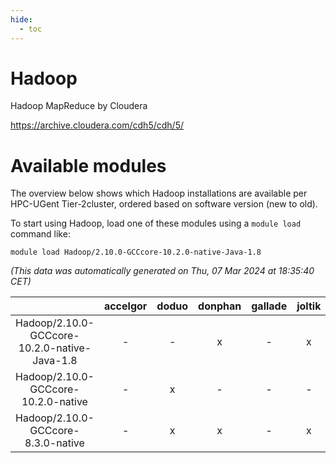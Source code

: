 ```yaml
---
hide:
  - toc
---
```


Hadoop
======


Hadoop MapReduce by Cloudera

https://archive.cloudera.com/cdh5/cdh/5/
# Available modules


The overview below shows which Hadoop installations are available per HPC-UGent Tier-2cluster, ordered based on software version (new to old).

To start using Hadoop, load one of these modules using a `module load` command like:

```shell
module load Hadoop/2.10.0-GCCcore-10.2.0-native-Java-1.8
```

*(This data was automatically generated on Thu, 07 Mar 2024 at 18:35:40 CET)*  

| |accelgor|doduo|donphan|gallade|joltik|skitty|
| :---: | :---: | :---: | :---: | :---: | :---: | :---: |
|Hadoop/2.10.0-GCCcore-10.2.0-native-Java-1.8|-|-|x|-|x|-|
|Hadoop/2.10.0-GCCcore-10.2.0-native|-|x|-|-|-|-|
|Hadoop/2.10.0-GCCcore-8.3.0-native|-|x|x|-|x|x|
